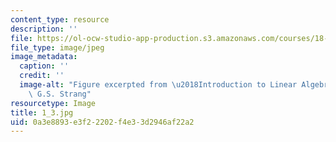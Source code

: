 ```yaml
---
content_type: resource
description: ''
file: https://ol-ocw-studio-app-production.s3.amazonaws.com/courses/18-06sc-linear-algebra-fall-2011/0a3e8893e3f22202f4e33d2946af22a2_1_3.jpg
file_type: image/jpeg
image_metadata:
  caption: ''
  credit: ''
  image-alt: "Figure excerpted from \u2018Introduction to Linear Algebra\u2019 by\
    \ G.S. Strang"
resourcetype: Image
title: 1_3.jpg
uid: 0a3e8893-e3f2-2202-f4e3-3d2946af22a2
---
```

